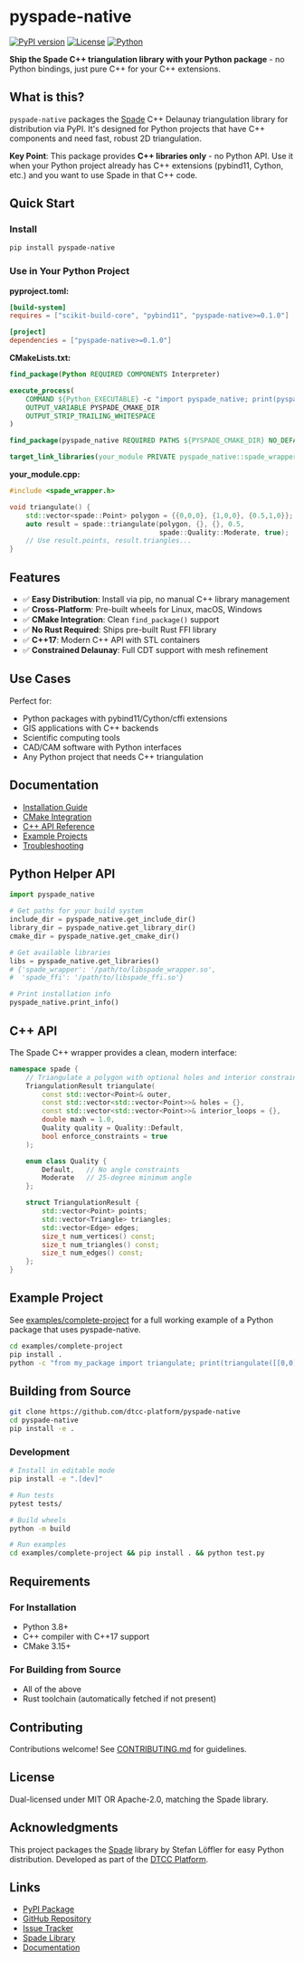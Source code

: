 # pyspade-native

[![PyPI version](https://badge.fury.io/py/pyspade-native.svg)](https://badge.fury.io/py/pyspade-native)
[![License](https://img.shields.io/badge/license-MIT%20OR%20Apache--2.0-blue.svg)](LICENSE)
[![Python](https://img.shields.io/pypi/pyversions/pyspade-native.svg)](https://pypi.org/project/pyspade-native/)

**Ship the Spade C++ triangulation library with your Python package** - no Python bindings, just pure C++ for your C++ extensions.

## What is this?

`pyspade-native` packages the [Spade](https://github.com/Stoeoef/spade) C++ Delaunay triangulation library for distribution via PyPI. It's designed for Python projects that have C++ components and need fast, robust 2D triangulation.

**Key Point**: This package provides **C++ libraries only** - no Python API. Use it when your Python project already has C++ extensions (pybind11, Cython, etc.) and you want to use Spade in that C++ code.

## Quick Start

### Install

```bash
pip install pyspade-native
```

### Use in Your Python Project

**pyproject.toml:**
```toml
[build-system]
requires = ["scikit-build-core", "pybind11", "pyspade-native>=0.1.0"]

[project]
dependencies = ["pyspade-native>=0.1.0"]
```

**CMakeLists.txt:**
```cmake
find_package(Python REQUIRED COMPONENTS Interpreter)

execute_process(
    COMMAND ${Python_EXECUTABLE} -c "import pyspade_native; print(pyspade_native.get_cmake_dir())"
    OUTPUT_VARIABLE PYSPADE_CMAKE_DIR
    OUTPUT_STRIP_TRAILING_WHITESPACE
)

find_package(pyspade_native REQUIRED PATHS ${PYSPADE_CMAKE_DIR} NO_DEFAULT_PATH)

target_link_libraries(your_module PRIVATE pyspade_native::spade_wrapper)
```

**your_module.cpp:**
```cpp
#include <spade_wrapper.h>

void triangulate() {
    std::vector<spade::Point> polygon = {{0,0,0}, {1,0,0}, {0.5,1,0}};
    auto result = spade::triangulate(polygon, {}, {}, 0.5,
                                     spade::Quality::Moderate, true);
    // Use result.points, result.triangles...
}
```

## Features

- ✅ **Easy Distribution**: Install via pip, no manual C++ library management
- ✅ **Cross-Platform**: Pre-built wheels for Linux, macOS, Windows
- ✅ **CMake Integration**: Clean `find_package()` support
- ✅ **No Rust Required**: Ships pre-built Rust FFI library
- ✅ **C++17**: Modern C++ API with STL containers
- ✅ **Constrained Delaunay**: Full CDT support with mesh refinement

## Use Cases

Perfect for:
- Python packages with pybind11/Cython/cffi extensions
- GIS applications with C++ backends
- Scientific computing tools
- CAD/CAM software with Python interfaces
- Any Python project that needs C++ triangulation

## Documentation

- [Installation Guide](docs/installation.md)
- [CMake Integration](docs/cmake.md)
- [C++ API Reference](docs/api.md)
- [Example Projects](examples/)
- [Troubleshooting](docs/troubleshooting.md)

## Python Helper API

```python
import pyspade_native

# Get paths for your build system
include_dir = pyspade_native.get_include_dir()
library_dir = pyspade_native.get_library_dir()
cmake_dir = pyspade_native.get_cmake_dir()

# Get available libraries
libs = pyspade_native.get_libraries()
# {'spade_wrapper': '/path/to/libspade_wrapper.so',
#  'spade_ffi': '/path/to/libspade_ffi.so'}

# Print installation info
pyspade_native.print_info()
```

## C++ API

The Spade C++ wrapper provides a clean, modern interface:

```cpp
namespace spade {
    // Triangulate a polygon with optional holes and interior constraints
    TriangulationResult triangulate(
        const std::vector<Point>& outer,
        const std::vector<std::vector<Point>>& holes = {},
        const std::vector<std::vector<Point>>& interior_loops = {},
        double maxh = 1.0,
        Quality quality = Quality::Default,
        bool enforce_constraints = true
    );

    enum class Quality {
        Default,   // No angle constraints
        Moderate   // 25-degree minimum angle
    };

    struct TriangulationResult {
        std::vector<Point> points;
        std::vector<Triangle> triangles;
        std::vector<Edge> edges;
        size_t num_vertices() const;
        size_t num_triangles() const;
        size_t num_edges() const;
    };
}
```

## Example Project

See [examples/complete-project](examples/complete-project) for a full working example of a Python package that uses pyspade-native.

```bash
cd examples/complete-project
pip install .
python -c "from my_package import triangulate; print(triangulate([[0,0],[1,0],[0.5,1]]))"
```

## Building from Source

```bash
git clone https://github.com/dtcc-platform/pyspade-native
cd pyspade-native
pip install -e .
```

### Development

```bash
# Install in editable mode
pip install -e ".[dev]"

# Run tests
pytest tests/

# Build wheels
python -m build

# Run examples
cd examples/complete-project && pip install . && python test.py
```

## Requirements

### For Installation
- Python 3.8+
- C++ compiler with C++17 support
- CMake 3.15+

### For Building from Source
- All of the above
- Rust toolchain (automatically fetched if not present)

## Contributing

Contributions welcome! See [CONTRIBUTING.md](CONTRIBUTING.md) for guidelines.

## License

Dual-licensed under MIT OR Apache-2.0, matching the Spade library.

## Acknowledgments

This project packages the [Spade](https://github.com/Stoeoef/spade) library by Stefan Löffler for easy Python distribution. Developed as part of the [DTCC Platform](https://github.com/dtcc-platform).

## Links

- [PyPI Package](https://pypi.org/project/pyspade-native/)
- [GitHub Repository](https://github.com/dtcc-platform/pyspade-native)
- [Issue Tracker](https://github.com/dtcc-platform/pyspade-native/issues)
- [Spade Library](https://github.com/Stoeoef/spade)
- [Documentation](https://dtcc-platform.github.io/pyspade-native/)
